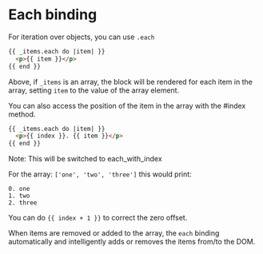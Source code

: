 # Each binding

For iteration over objects, you can use ```.each```

```html
{{ _items.each do |item| }}
  <p>{{ item }}</p>
{{ end }}
```

Above, if ```_items``` is an array, the block will be rendered for each item in the array, setting ```item``` to the value of the array element.

You can also access the position of the item in the array with the #index method.

```html
{{ _items.each do |item| }}
  <p>{{ index }}. {{ item }}</p>
{{ end }}
```

Note: This will be switched to each_with_index

For the array: ```['one', 'two', 'three']``` this would print:

    0. one
    1. two
    2. three

You can do ```{{ index + 1 }}``` to correct the zero offset.

When items are removed or added to the array, the ```each``` binding automatically and intelligently adds or removes the items from/to the DOM.
